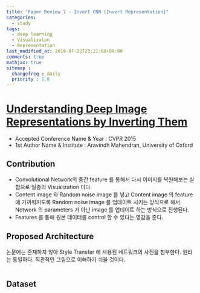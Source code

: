```yaml
---
title: "Paper Review 7 - Invert CNN [Invert Representation]"
categories:
  - study
tags:
  - deep learning
  - Visualizaion
  - Representation
last_modified_at: 2019-07-22T23:21:00+09:00
comments: true
mathjax: true
sitemap :
  changefreq : daily
  priority : 1.0
---
```


# [Understanding Deep Image Representations by Inverting Them](https://arxiv.org/pdf/1412.0035.pdf)

- Accepted Conference Name & Year : CVPR 2015
- 1st Author Name & Institute : Aravindh Mahendran, University of Oxford

## Contribution

- Convolutional Network의 중간 feature 를 통해서 다시 이미지를 복원해보는 실험으로 일종의 Visualization 이다.
- Content image 와 Random noise image 를 넣고 Content image 의 feature 에 가까워지도록 Random noise image 를 업데이트 시키는 방식으로 해서 Network 의 parameters 가 아닌 image 를 업데이트 하는 방식으로 진행된다.
- Features 를 통해 원본 데이터를 control 할 수 있다는 영감을 준다.

## Proposed Architecture

논문에는 존재하지 않아 Style Transfer 에 사용된 네트워크의 사진을 첨부한다.  원리는 동일하다. 직관적인 그림으로 이해하기 쉬울 것이다.

<figure class="align-center">
  <img src="{{ site.url }}{{ site.baseurl }}/assets/post_images/2019-07-22-Paper-Review-7-Invert-CNN-Invert-Representation/Untitled-35087384-c873-485f-9400-6bb4c1cb79d9.png" alt="">
</figure> 

## Dataset
<figure class="align-center">
  <img src="{{ site.url }}{{ site.baseurl }}/assets/post_images/2019-07-22-Paper-Review-7-Invert-CNN-Invert-Representation/Untitled-8eeae7c0-ab10-479f-b7b9-d11b0cf1bc55.png" alt="">
</figure> 
<figure class="align-center">
  <img src="{{ site.url }}{{ site.baseurl }}/assets/post_images/2019-07-22-Paper-Review-7-Invert-CNN-Invert-Representation/Untitled-9577190e-5d7b-4d14-b430-11fd5879ed63.png" alt="">
</figure> 
